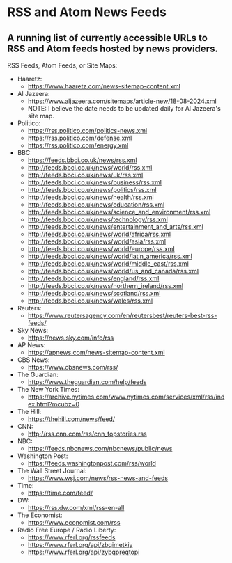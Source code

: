 
# RSS and Atom News Feeds
A running list of currently accessible URLs to RSS and Atom feeds hosted by news providers.
----
RSS Feeds, Atom Feeds, or Site Maps:
- Haaretz:
    - https://www.haaretz.com/news-sitemap-content.xml
- Al Jazeera:
    - https://www.aljazeera.com/sitemaps/article-new/18-08-2024.xml
    - NOTE: I believe the date needs to be updated daily for Al Jazeera's site map.
- Politico:
    - https://rss.politico.com/politics-news.xml
    - https://rss.politico.com/defense.xml
    - https://rss.politico.com/energy.xml
- BBC:
    - https://feeds.bbci.co.uk/news/rss.xml
    - http://feeds.bbci.co.uk/news/world/rss.xml
    - http://feeds.bbci.co.uk/news/uk/rss.xml
    - http://feeds.bbci.co.uk/news/business/rss.xml
    - http://feeds.bbci.co.uk/news/politics/rss.xml
    - http://feeds.bbci.co.uk/news/health/rss.xml
    - http://feeds.bbci.co.uk/news/education/rss.xml
    - http://feeds.bbci.co.uk/news/science_and_environment/rss.xml
    - http://feeds.bbci.co.uk/news/technology/rss.xml
    - http://feeds.bbci.co.uk/news/entertainment_and_arts/rss.xml
    - http://feeds.bbci.co.uk/news/world/africa/rss.xml
    - http://feeds.bbci.co.uk/news/world/asia/rss.xml
    - http://feeds.bbci.co.uk/news/world/europe/rss.xml
    - http://feeds.bbci.co.uk/news/world/latin_america/rss.xml
    - http://feeds.bbci.co.uk/news/world/middle_east/rss.xml
    - http://feeds.bbci.co.uk/news/world/us_and_canada/rss.xml
    - http://feeds.bbci.co.uk/news/england/rss.xml
    - http://feeds.bbci.co.uk/news/northern_ireland/rss.xml
    - http://feeds.bbci.co.uk/news/scotland/rss.xml
    - http://feeds.bbci.co.uk/news/wales/rss.xml
- Reuters:
    - https://www.reutersagency.com/en/reutersbest/reuters-best-rss-feeds/
- Sky News:
    - https://news.sky.com/info/rss
- AP News:
    - https://apnews.com/news-sitemap-content.xml
- CBS News:
    - https://www.cbsnews.com/rss/
- The Guardian:
    - https://www.theguardian.com/help/feeds
- The New York Times:
    - https://archive.nytimes.com/www.nytimes.com/services/xml/rss/index.html?mcubz=0
- The Hill:
    - https://thehill.com/news/feed/
- CNN:
    - http://rss.cnn.com/rss/cnn_topstories.rss 
- NBC:
    - https://feeds.nbcnews.com/nbcnews/public/news
- Washington Post:
    - https://feeds.washingtonpost.com/rss/world
- The Wall Street Journal:
    - https://www.wsj.com/news/rss-news-and-feeds
- Time:
    - https://time.com/feed/
- DW:
    - https://rss.dw.com/xml/rss-en-all
- The Economist:
    - https://www.economist.com/rss
- Radio Free Europe / Radio Liberty:
    - https://www.rferl.org/rssfeeds
    - https://www.rferl.org/api/zbqimetkiy
    - https://www.rferl.org/api/zybqpreqtopi
